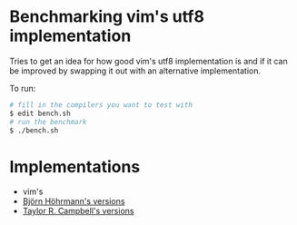 Benchmarking vim's utf8 implementation
======================================

Tries to get an idea for how good vim's utf8 implementation is and if it
can be improved by swapping it out with an alternative implementation.

To run:

```bash
# fill in the compilers you want to test with
$ edit bench.sh
# run the benchmark
$ ./bench.sh
```

Implementations
===============

- vim's
- [Björn Höhrmann's versions](http://bjoern.hoehrmann.de/utf-8/decoder/dfa/)
- [Taylor R. Campbell's versions](https://github.com/hoehrmann/utf-8-misc)
